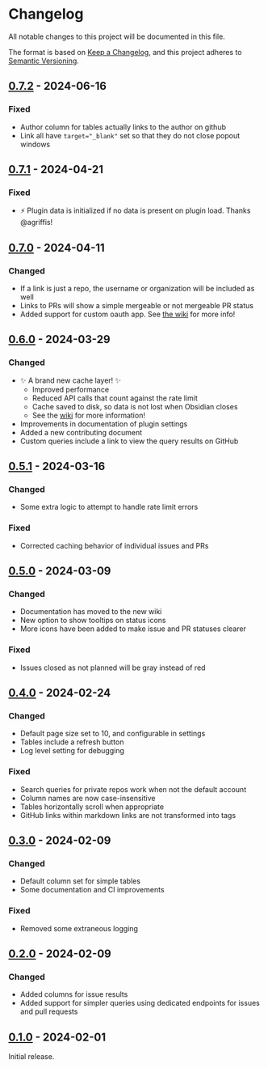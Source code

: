 # Changelog

All notable changes to this project will be documented in this file.

The format is based on [Keep a Changelog](https://keepachangelog.com/en/1.0.0/),
and this project adheres to [Semantic Versioning](https://semver.org/spec/v2.0.0.html).

<!--
## [0.0.0] - YYYY-MM-DD

### Changed

### Fixed

-->

<!-- ## Unreleased -->

## [0.7.2] - 2024-06-16

### Fixed

- Author column for tables actually links to the author on github
- Link all have `target="_blank"` set so that they do not close popout windows

## [0.7.1] - 2024-04-21

### Fixed

- ⚡ Plugin data is initialized if no data is present on plugin load. Thanks @agriffis!

## [0.7.0] - 2024-04-11

### Changed

- If a link is just a repo, the username or organization will be included as well
- Links to PRs will show a simple mergeable or not mergeable PR status
- Added support for custom oauth app. See [the wiki](https://github.com/nathonius/obsidian-github-link/wiki/Authentication#custom-oauth-app) for more info!

## [0.6.0] - 2024-03-29

### Changed

- ✨ A brand new cache layer! ✨
  - Improved performance
  - Reduced API calls that count against the rate limit
  - Cache saved to disk, so data is not lost when Obsidian closes
  - See the [wiki](https://github.com/nathonius/obsidian-github-link/wiki/Plugin-settings#cache-settings) for more information!
- Improvements in documentation of plugin settings
- Added a new contributing document
- Custom queries include a link to view the query results on GitHub


## [0.5.1] - 2024-03-16

### Changed

- Some extra logic to attempt to handle rate limit errors

### Fixed

- Corrected caching behavior of individual issues and PRs

## [0.5.0] - 2024-03-09

### Changed

- Documentation has moved to the new wiki
- New option to show tooltips on status icons
- More icons have been added to make issue and PR statuses clearer

### Fixed

- Issues closed as not planned will be gray instead of red

## [0.4.0] - 2024-02-24

### Changed

- Default page size set to 10, and configurable in settings
- Tables include a refresh button
- Log level setting for debugging

### Fixed

- Search queries for private repos work when not the default account
- Column names are now case-insensitive
- Tables horizontally scroll when appropriate
- GitHub links within markdown links are not transformed into tags

## [0.3.0] - 2024-02-09

### Changed

- Default column set for simple tables
- Some documentation and CI improvements

### Fixed

- Removed some extraneous logging

## [0.2.0] - 2024-02-09

### Changed

- Added columns for issue results
- Added support for simpler queries using dedicated endpoints for issues and pull requests

## [0.1.0] - 2024-02-01

Initial release.

[0.7.2]: https://github.com/nathonius/obsidian-github-link/compare/0.7.1...0.7.2
[0.7.1]: https://github.com/nathonius/obsidian-github-link/compare/0.7.0...0.7.1
[0.7.0]: https://github.com/nathonius/obsidian-github-link/compare/0.6.0...0.7.0
[0.6.0]: https://github.com/nathonius/obsidian-github-link/compare/0.5.1...0.6.0
[0.5.1]: https://github.com/nathonius/obsidian-github-link/compare/0.5.0...0.5.1
[0.5.0]: https://github.com/nathonius/obsidian-github-link/compare/0.4.0...0.5.0
[0.4.0]: https://github.com/nathonius/obsidian-github-link/compare/0.3.0...0.4.0
[0.3.0]: https://github.com/nathonius/obsidian-github-link/compare/0.2.0...0.3.0
[0.2.0]: https://github.com/nathonius/obsidian-github-link/compare/0.1.0...0.2.0
[0.1.0]: https://github.com/nathonius/obsidian-github-link/releases/tag/0.1.0
